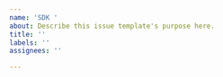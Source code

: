 ```yaml
---
name: 'SDK '
about: Describe this issue template's purpose here.
title: ''
labels: ''
assignees: ''

---
```




